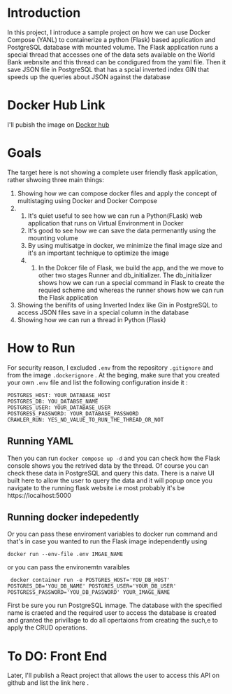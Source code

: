 # Introduction
In this project, I introduce a sample project on how we can use Docker Compose (YANL) to containerize a python (Flask) based application and PostgreSQL database with mounted volume. The Flask application runs a special thread that accesses 
one of the data sets available on the World Bank webnsite and this thread can be condigured from the yaml file. Then it save JSON file in PostgreSQL that has a spcial inverted index GIN that speeds up the queries about JSON against the database 

# Docker Hub Link 
I'll pubish the image on [Docker hub](https://hub.docker.com/r/maenmulhem/docker_search_engine_api/tags)

# Goals
The target here is not showing a complete user friendly flask application, rather shwoing three main things:
1. Showing how we can compose docker files and apply the concept of multistaging using Docker and Docker Compose
2.   1. It's quiet useful to see how we can run a Python(FLask) web application that runs on Virtual Environment in Docker
     2. It's good to see how we can save the data permenantly using the mounting volume
     3. By using multisatge in docker, we minimize the final image size and it's an important technique to optimize the image
     4. 1. In the Dokcer file of Flask, we build the app, and the we move to other two stages Runner and db_initializer. The db_initializer shows how we can run a special command in Flask to create the requied scheme and
           whereas the runner shows how we can run the Flask application 
3. Showing the benifits of using Inverted Index like Gin in PostgreSQL to access JSON files save in a special column in the database
4. Showing how we can run a thread in Python (Flask)

# How to Run
For security reason, I excluded `.env` from the repository `.gitignore` and from the image `.dockerignore` . At the beging, make sure that you created your own `.env` file and list the following configuration inside it :

```
POSTGRES_HOST: YOUR_DATABASE_HOST
POSTGRES_DB: YOU_DATABSE_NAME
POSTGRES_USER: YOUR_DATABASE_USER
POSTGRESS_PASSWORD: YOUR_DATABASE_PASSWORD
CRAWLER_RUN: YES_NO_VALUE_TO_RUN_THE_THREAD_OR_NOT
```

## Running YAML
Then you can run `docker compose up -d` and you can check how the Flask console shows you the retrived data by the thread. Of course you can check these data in PostgreSQL and query this data. There is a naive UI built here to allow the user to query the data and it will popup once you navigate to the running flask website i.e most probably it's be https://localhost:5000 

## Running docker indepedently 
Or you can pass these enviroment variables to docker run command and that's in case you wanted to run the Flask image independently using 

`docker run --env-file .env IMGAE_NAME` 

or you can pass the environemtn varaibles 

` docker container run -e POSTGRES_HOST='YOU_DB_HOST' POSTGRES_DB='YOU_DB_NAME' POSTGRES_USER='YOUR_DB_USER' POSTGRESS_PASSWORD='YOU_DB_PASSWORD' YOUR_IMAGE_NAME` 


First be sure you run PostgreSQL inmage. The database with the specified name is craeted and the required user to access the database is created and granted the privillage to do all opertaions from creating the such,e
to apply the CRUD operations. 


# To DO: Front End
Later, I'll publish a React project that allows the user to access this API on github and list the link here . 
